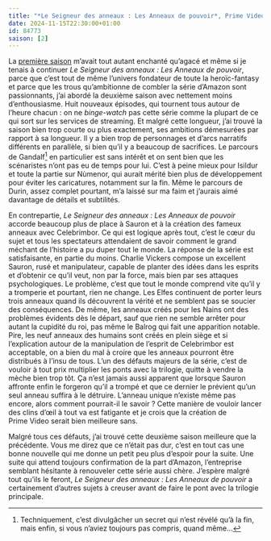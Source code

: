 ```yaml
---
title: "*Le Seigneur des anneaux : Les Anneaux de pouvoir*, Prime Video (saison 2)"
date: 2024-11-15T22:30:00+01:00
id: 84773 
saison: [2]
---
```


La [première saison](/serie/seigneur-anneaux-pouvoir-prime-video/) m’avait tout autant enchanté qu’agacé et même si je tenais à continuer *Le Seigneur des anneaux : Les Anneaux de pouvoir*, parce que c’est tout de même l’univers fondateur de toute la heroïc-fantasy et parce que les trous qu’ambitionne de combler la série d’Amazon sont passionnants, j’ai abordé la deuxième saison avec nettement moins d’enthousiasme. Huit nouveaux épisodes, qui tournent tous autour de l’heure chacun : on ne *binge-watch* pas cette série comme la plupart de ce qui sort sur les services de streaming. Et malgré cette longueur, j’ai trouvé la saison bien trop courte ou plus exactement, ses ambitions démesurées par rapport à sa longueur. Il y a bien trop de personnages et d’arcs narratifs différents en parallèle, si bien qu’il y a beaucoup de sacrifices. Le parcours de Gandalf[^1] en particulier est sans intérêt et on sent bien que les scénaristes n’ont pas eu de temps pour lui. C’est à peine mieux pour Isildur et toute la partie sur Nùmenor, qui aurait mérité bien plus de développement pour éviter les caricatures, notamment sur la fin. Même le parcours de Durin, assez complet pourtant, m’a laissé sur ma faim et j’aurais aimé davantage de détails et subtilités.

En contrepartie, *Le Seigneur des anneaux : Les Anneaux de pouvoir* accorde beaucoup plus de place à Sauron et à la création des fameux anneaux avec Celebrimbor. Ce qui est logique après tout, c’est le cœur du sujet et tous les spectateurs attendaient de savoir comment le grand méchant de l’histoire a pu duper tout le monde. La réponse de la série est satisfaisante, en partie du moins. Charlie Vickers compose un excellent Sauron, rusé et manipulateur, capable de planter des idées dans les esprits et d’obtenir ce qu’il veut, non par la force, mais bien par ses attaques psychologiques. Le problème, c’est que tout le monde comprend vite qu’il y a tromperie et pourtant, rien ne change. Les Elfes continuent de porter leurs trois anneaux quand ils découvrent la vérité et ne semblent pas se soucier des conséquences. De même, les anneaux créés pour les Nains ont des problèmes évidents dès le départ, sauf que rien ne semble arrêter pour autant la cupidité du roi, pas même le Balrog qui fait une apparition notable. Pire, les neuf anneaux des humains sont créés en plein siège et si l’explication autour de la manipulation de l’esprit de Celebrimbor est acceptable, on a bien du mal à croire que les anneaux pourront être distribués à l’insu de tous. L’un des défauts majeurs de la série, c’est de vouloir à tout prix multiplier les ponts avec la trilogie, quitte à vendre la mèche bien trop tôt. Ça n’est jamais aussi apparent que lorsque Sauron affronte enfin le forgeron qu’il a trompé et que ce dernier le prévient qu’un seul anneau suffira à le détruire. L’anneau unique n’existe même pas encore, alors comment pourrait-il le savoir ? Cette manière de vouloir lancer des clins d’œil à tout va est fatigante et je crois que la création de Prime Video serait bien meilleure sans.

Malgré tous ces défauts, j’ai trouvé cette deuxième saison meilleure que la précédente. Vous me direz que ce n’était pas dur, c’est en tout cas une bonne nouvelle qui me donne un petit peu plus d’espoir pour la suite. Une suite qui attend toujours confirmation de la part d’Amazon, l’entreprise semblant hésitante à renouveler cette série aussi chère. J’espère malgré tout qu’ils le feront, *Le Seigneur des anneaux : Les Anneaux de pouvoir* a certainement d’autres sujets à creuser avant de faire le pont avec la trilogie principale. 

[^1]: Techniquement, c’est divulgâcher un secret qui n’est révélé qu’à la fin, mais enfin, si vous n’aviez toujours pas compris, quand même…